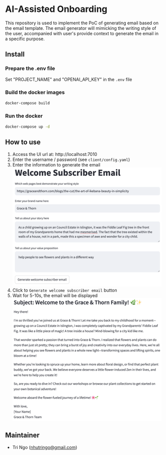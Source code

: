 # AI-Assisted Onboarding

This repository is used to implement the PoC of generating email based on the email template.
The email generator will mimicking the writing style of the user, accompanied with user's provide context
to generate the email in a specific purpose.

## Install

### Prepare the .env file

Set "PROJECT_NAME" and "OPENAI_API_KEY" in the `.env` file

### Build the docker images

```bash
docker-compose build
```

### Run the docker

```bash
docker-compose up -d
```

## How to use

1. Access the UI url at: http://localhost:7010
2. Enter the username / password (see `client/config.yaml`)
3. Enter the information to generate the email
   ![Demo UI](docs/images/demo_ui.png)
4. Click to `Generate welcome subscriber email` button
5. Wait for 5-10s, the email will be displayed
   ![Sample email](docs/images/sample_email.png)

## Maintainer

- Tri Ngo (nhutringo@gmail.com)
